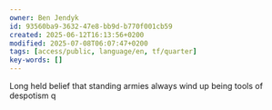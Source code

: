 ```yaml
---
owner: Ben Jendyk
id: 93560ba9-3632-47e8-bb9d-b770f001cb59
created: 2025-06-12T16:13:56+0200
modified: 2025-07-08T06:07:47+0200
tags: [access/public, language/en, tf/quarter]
key-words: []
---
```


Long held belief that standing armies always wind up being tools of despotism q